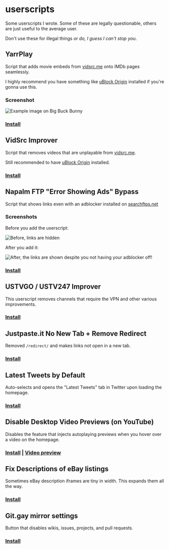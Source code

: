 # userscripts
Some userscripts I wrote. Some of these are legally questionable, others are just useful to the average user.

Don't use these for illegal things *or do, I guess I can't stop you*.

## YarrPlay
Script that adds movie embeds from [vidsrc.me](https://vidsrc.me) onto IMDb pages seamlessly.

I highly recommend you have something like [uBlock Origin](https://github.com/gorhill/uBlock/) installed if you're gonna use this.

### Screenshot

![Example image on Big Buck Bunny](https://i.ibb.co/wy8htyr/image.png)

### [Install](https://github.com/tacohitbox/lqus/raw/main/yarrplay.user.js)

## VidSrc Improver
 
Script that removes videos that are unplayable from [vidsrc.me](https://vidsrc.me).

Still recommended to have [uBlock Origin](https://github.com/gorhill/uBlock/) installed.

### [Install](https://github.com/tacohitbox/lqus/raw/main/vidsrc.improver.user.js)

## Napalm FTP "Error Showing Ads" Bypass

Script that shows links even with an adblocker installed on [searchftps.net](https://www.searchftps.net)

### Screenshots

Before you add the userscript:

![Before, links are hidden](https://i.ibb.co/BsD6r2x/image.png)

After you add it: 

![After, the links are shown despite you not having your adblocker off!](https://i.ibb.co/2q6Y2F6/image.png)

### [Install](https://github.com/tacohitbox/userscripts/raw/main/napalm.bypass.user.js)

## USTVGO / USTV247 Improver

This userscript removes channels that require the VPN and other various improvements.

### [Install](https://github.com/tacohitbox/userscripts/raw/main/ustvgo.improver.user.js)

## Justpaste.it No New Tab + Remove Redirect

Removed `/redirect/` and makes links not open in a new tab.

### [Install](https://github.com/tacohitbox/userscripts/raw/main/justpasteit.annoyances.user.js)

## Latest Tweets by Default

Auto-selects and opens the "Latest Tweets" tab in Twitter upon loading the homepage.

### [Install](https://github.com/tacohitbox/userscripts/raw/main/auto.latest.twitter.user.js)

## Disable Desktop Video Previews (on YouTube)

Disables the feature that injects autoplaying previews when you hover over a video on the homepage.

### [Install](https://github.com/tacohitbox/userscripts/raw/main/remove.previews.yt.user.js) | [Video preview](https://streamable.com/18nfhq)

## Fix Descriptions of eBay listings

Sometimes eBay description iframes are tiny in width. This expands them all the way.

### [Install](https://github.com/tacohitbox/userscripts/raw/main/ebay.descriptions.user.js) 

## Git.gay mirror settings

Button that disables wikis, issues, projects, and pull requests.

### [Install](https://github.com/tacohitbox/userscripts/raw/main/git.gay.mirrors.user.js) 
